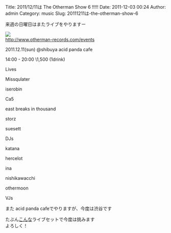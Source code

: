 Title: 2011/12/11は The Otherman Show 6 !!!!!
Date: 2011-12-03 00:24
Author: admin
Category: music
Slug: 20111211は-the-otherman-show-6

来週の日曜日はまたライブをやりますー  

![](http://www.otherman-records.com/images/events/theothermanshow6.jpg)  
<http://www.otherman-records.com/events>

<quote>  
2011.12.11(sun) @shibuya acid panda cafe

14:00 - 20:00 \\1,500 (1drink)

Lives

Missqulater

iserobin

Ca5

east breaks in thousand

storz

suesett

DJs

katana

hercelot

ina

nishikawacchi

othermoon

VJs  
<quote>

また acid panda cafeでやりますが、今度は渋谷です  

たぶん[こんな](http://blog.ca54makske.com/?p=7469)ライブセットで今度は挑みます  
よろしく！
